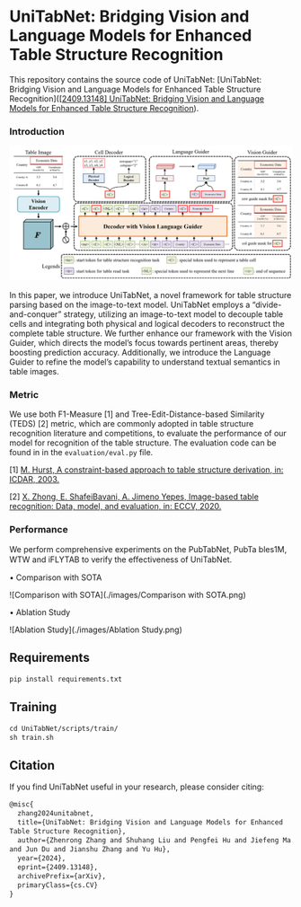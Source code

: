 # UniTabNet: Bridging Vision and Language Models for Enhanced Table Structure Recognition

This repository contains the source code of UniTabNet: [UniTabNet: Bridging Vision and Language Models for Enhanced Table Structure Recognition]([[2409.13148\] UniTabNet: Bridging Vision and Language Models for Enhanced Table Structure Recognition](https://arxiv.org/abs/2409.13148)).

### Introduction

![UniTabNet](./images/UniTabNet.png)

 In this paper, we introduce UniTabNet, a novel framework for table structure parsing based on the image-to-text model. UniTabNet employs a “divide-and-conquer” strategy, utilizing an image-to-text model to decouple table cells and integrating both physical and logical decoders to reconstruct the complete table structure. We further enhance our framework with the Vision Guider, which directs the model’s focus towards pertinent areas, thereby boosting prediction accuracy. Additionally, we introduce the Language Guider to refine the model’s capability to understand textual semantics in table images. 



### Metric

We use both F1-Measure [1] and Tree-Edit-Distance-based Similarity (TEDS) [2] metric, which are commonly adopted in table structure recognition literature and competitions, to evaluate the performance of our model for recognition of the table structure. The evaluation code can be found in in the `evaluation/eval.py` file.

[1] [M. Hurst, A constraint-based approach to table structure derivation, in: ICDAR, 2003.](https://ieeexplore.ieee.org/document/1227792)

[2] [X. Zhong, E. ShafeiBavani, A. Jimeno Yepes, Image-based table recognition: Data, model, and evaluation, in: ECCV, 2020.](https://www.ecva.net/papers/eccv_2020/papers_ECCV/papers/123660562.pdf)



### Performance

We perform comprehensive experiments on the PubTabNet, PubTa bles1M, WTW and iFLYTAB to verify the eﬀectiveness of UniTabNet.

$\bullet$ Comparison with SOTA

![Comparison with SOTA](./images/Comparison with SOTA.png)



$\bullet$ Ablation Study

![Ablation Study](./images/Ablation Study.png)

## Requirements



```
pip install requirements.txt
```



## Training



```
cd UniTabNet/scripts/train/
sh train.sh
```



## Citation



If you find UniTabNet useful in your research, please consider citing:

```
@misc{
  zhang2024unitabnet,
  title={UniTabNet: Bridging Vision and Language Models for Enhanced Table Structure Recognition}, 
  author={Zhenrong Zhang and Shuhang Liu and Pengfei Hu and Jiefeng Ma and Jun Du and Jianshu Zhang and Yu Hu},
  year={2024},
  eprint={2409.13148},
  archivePrefix={arXiv},
  primaryClass={cs.CV}
}
```
